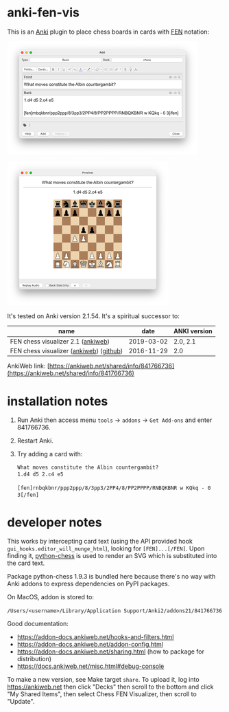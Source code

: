 # anki-fen-vis

This is an [Anki](https://apps.ankiweb.net/) plugin to place chess boards in cards with [FEN](https://en.wikipedia.org/wiki/Forsyth%E2%80%93Edwards_Notation) notation:

![](./assets/screenshot0.png)

![](./assets/screenshot1.png)

It's tested on Anki version 2.1.54. It's a spiritual successor to:

| name                                                         | date       | ANKI version |
| ------------------------------------------------------------ | ---------- | ------------ |
| FEN chess visualizer 2.1 ([ankiweb](https://ankiweb.net/shared/info/807548099)) | 2019-03-02 | 2.0, 2.1     |
| FEN chess visualizer ([ankiweb](https://ankiweb.net/shared/info/2923601993)) ([github](https://ospalh.github.io/anki-addons/FEN_visualizer.html)) | 2016-11-29 | 2.0          |

AnkiWeb link: [https://ankiweb.net/shared/info/841766736](https://ankiweb.net/shared/info/841766736)

# installation notes

1. Run Anki then access menu `tools` -> `addons` -> `Get Add-ons` and enter 841766736.

2. Restart Anki.

3. Try adding a card with:
   ```
   What moves constitute the Albin countergambit?
   1.d4 d5 2.c4 e5
   
   [fen]rnbqkbnr/ppp2ppp/8/3pp3/2PP4/8/PP2PPPP/RNBQKBNR w KQkq - 0 3[/fen]
   ```

# developer notes

This works by intercepting card text (using the API provided hook `gui_hooks.editor_will_munge_html`), looking for `[FEN]...[/FEN]`. Upon finding it, [python-chess](https://pypi.org/project/chess/) is used to render an SVG which is substituted into the card text.

Package python-chess 1.9.3 is bundled here because there's no way with Anki addons to express dependencies on PyPI packages.

On MacOS, addon is stored to:

`/Users/<username>/Library/Application Support/Anki2/addons21/841766736`

Good documentation:

* https://addon-docs.ankiweb.net/hooks-and-filters.html
* https://addon-docs.ankiweb.net/addon-config.html
* https://addon-docs.ankiweb.net/sharing.html (how to package for distribution)
* https://docs.ankiweb.net/misc.html#debug-console

To make a new version, see Make target `share`. To upload it, log into https://ankiweb.net then click "Decks" then scroll to the bottom and click "My Shared Items", then select Chess FEN Visualizer, then scroll to "Update".
